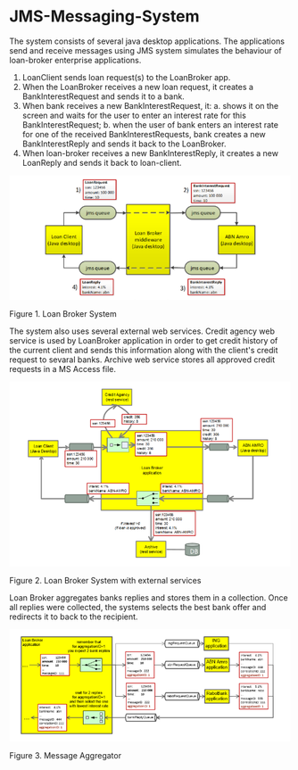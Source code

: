 # JMS-Messaging-System

The system consists of several java desktop applications. The applications send and receive messages using JMS system simulates the behaviour of loan-broker enterprise applications.

1) LoanClient sends loan request(s) to the LoanBroker app.
2) When the LoanBroker receives a new loan request, it creates a BankInterestRequest and sends it to a bank.
3) When bank receives a new BankInterestRequest, it:
  a. shows it on the screen and waits for the user to enter an interest rate for this BankInterestRequest;
  b. when the user of bank enters an interest rate for one of the received BankInterestRequests, bank creates a new BankInterestReply and        sends it back to the LoanBroker.
4) When loan-broker receives a new BankInterestReply, it creates a new LoanReply and sends it back to loan-client.

![](project%20architecture%20images/LoanBrokerSystem.png)

Figure 1. Loan Broker System

The system also uses several external web services. Credit agency web service is used by LoanBroker application in order to get credit history of the current client and sends this information along with the client's credit request to sevaral banks. Archive web service stores all approved credit requests in a MS Access file.  

![](project%20architecture%20images/LoanBrokerWithExternalServices.png)

Figure 2. Loan Broker System with external services

Loan Broker aggregates banks replies and stores them in a collection. Once all replies were collected, the systems selects the best bank offer and redirects it to back to the recipient.

![](project%20architecture%20images/MessageAggregator.png)

Figure 3. Message Aggregator

